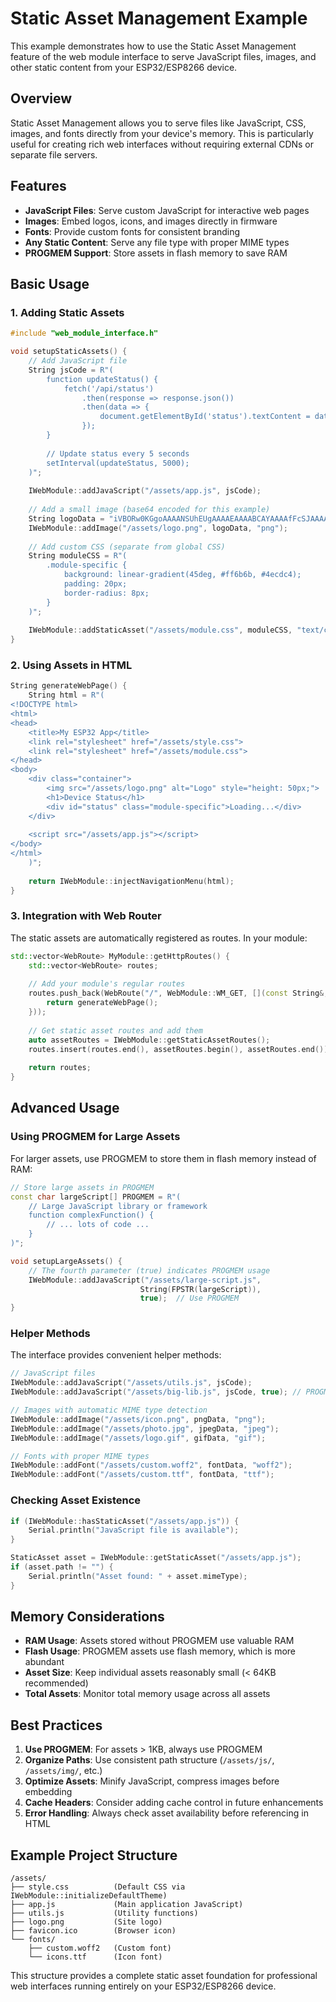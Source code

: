 # Static Asset Management Example

This example demonstrates how to use the Static Asset Management feature of the web module interface to serve JavaScript files, images, and other static content from your ESP32/ESP8266 device.

## Overview

Static Asset Management allows you to serve files like JavaScript, CSS, images, and fonts directly from your device's memory. This is particularly useful for creating rich web interfaces without requiring external CDNs or separate file servers.

## Features

- **JavaScript Files**: Serve custom JavaScript for interactive web pages
- **Images**: Embed logos, icons, and images directly in firmware  
- **Fonts**: Provide custom fonts for consistent branding
- **Any Static Content**: Serve any file type with proper MIME types
- **PROGMEM Support**: Store assets in flash memory to save RAM

## Basic Usage

### 1. Adding Static Assets

```cpp
#include "web_module_interface.h"

void setupStaticAssets() {
    // Add JavaScript file
    String jsCode = R"(
        function updateStatus() {
            fetch('/api/status')
                .then(response => response.json())
                .then(data => {
                    document.getElementById('status').textContent = data.status;
                });
        }
        
        // Update status every 5 seconds
        setInterval(updateStatus, 5000);
    )";
    
    IWebModule::addJavaScript("/assets/app.js", jsCode);
    
    // Add a small image (base64 encoded for this example)
    String logoData = "iVBORw0KGgoAAAANSUhEUgAAAAEAAAABCAYAAAAfFcSJAAAADUlEQVR42mNkYPhfDwAChAGAWA0ddwAAAABJRU5ErkJggg==";
    IWebModule::addImage("/assets/logo.png", logoData, "png");
    
    // Add custom CSS (separate from global CSS)
    String moduleCSS = R"(
        .module-specific {
            background: linear-gradient(45deg, #ff6b6b, #4ecdc4);
            padding: 20px;
            border-radius: 8px;
        }
    )";
    
    IWebModule::addStaticAsset("/assets/module.css", moduleCSS, "text/css");
}
```

### 2. Using Assets in HTML

```cpp
String generateWebPage() {
    String html = R"(
<!DOCTYPE html>
<html>
<head>
    <title>My ESP32 App</title>
    <link rel="stylesheet" href="/assets/style.css">
    <link rel="stylesheet" href="/assets/module.css">
</head>
<body>
    <div class="container">
        <img src="/assets/logo.png" alt="Logo" style="height: 50px;">
        <h1>Device Status</h1>
        <div id="status" class="module-specific">Loading...</div>
    </div>
    
    <script src="/assets/app.js"></script>
</body>
</html>
    )";
    
    return IWebModule::injectNavigationMenu(html);
}
```

### 3. Integration with Web Router

The static assets are automatically registered as routes. In your module:

```cpp
std::vector<WebRoute> MyModule::getHttpRoutes() {
    std::vector<WebRoute> routes;
    
    // Add your module's regular routes
    routes.push_back(WebRoute("/", WebModule::WM_GET, [](const String&, const std::map<String, String>&) {
        return generateWebPage();
    }));
    
    // Get static asset routes and add them
    auto assetRoutes = IWebModule::getStaticAssetRoutes();
    routes.insert(routes.end(), assetRoutes.begin(), assetRoutes.end());
    
    return routes;
}
```

## Advanced Usage

### Using PROGMEM for Large Assets

For larger assets, use PROGMEM to store them in flash memory instead of RAM:

```cpp
// Store large assets in PROGMEM
const char largeScript[] PROGMEM = R"(
    // Large JavaScript library or framework
    function complexFunction() {
        // ... lots of code ...
    }
)";

void setupLargeAssets() {
    // The fourth parameter (true) indicates PROGMEM usage
    IWebModule::addJavaScript("/assets/large-script.js", 
                             String(FPSTR(largeScript)), 
                             true);  // Use PROGMEM
}
```

### Helper Methods

The interface provides convenient helper methods:

```cpp
// JavaScript files
IWebModule::addJavaScript("/assets/utils.js", jsCode);
IWebModule::addJavaScript("/assets/big-lib.js", jsCode, true); // PROGMEM

// Images with automatic MIME type detection
IWebModule::addImage("/assets/icon.png", pngData, "png");
IWebModule::addImage("/assets/photo.jpg", jpegData, "jpeg");
IWebModule::addImage("/assets/logo.gif", gifData, "gif");

// Fonts with proper MIME types
IWebModule::addFont("/assets/custom.woff2", fontData, "woff2");
IWebModule::addFont("/assets/custom.ttf", fontData, "ttf");
```

### Checking Asset Existence

```cpp
if (IWebModule::hasStaticAsset("/assets/app.js")) {
    Serial.println("JavaScript file is available");
}

StaticAsset asset = IWebModule::getStaticAsset("/assets/app.js");
if (asset.path != "") {
    Serial.println("Asset found: " + asset.mimeType);
}
```

## Memory Considerations

- **RAM Usage**: Assets stored without PROGMEM use valuable RAM
- **Flash Usage**: PROGMEM assets use flash memory, which is more abundant
- **Asset Size**: Keep individual assets reasonably small (< 64KB recommended)
- **Total Assets**: Monitor total memory usage across all assets

## Best Practices

1. **Use PROGMEM**: For assets > 1KB, always use PROGMEM
2. **Organize Paths**: Use consistent path structure (`/assets/js/`, `/assets/img/`, etc.)
3. **Optimize Assets**: Minify JavaScript, compress images before embedding
4. **Cache Headers**: Consider adding cache control in future enhancements
5. **Error Handling**: Always check asset availability before referencing in HTML

## Example Project Structure

```
/assets/
├── style.css          (Default CSS via IWebModule::initializeDefaultTheme)
├── app.js             (Main application JavaScript)
├── utils.js           (Utility functions)
├── logo.png           (Site logo)
├── favicon.ico        (Browser icon)
└── fonts/
    ├── custom.woff2   (Custom font)
    └── icons.ttf      (Icon font)
```

This structure provides a complete static asset foundation for professional web interfaces running entirely on your ESP32/ESP8266 device.